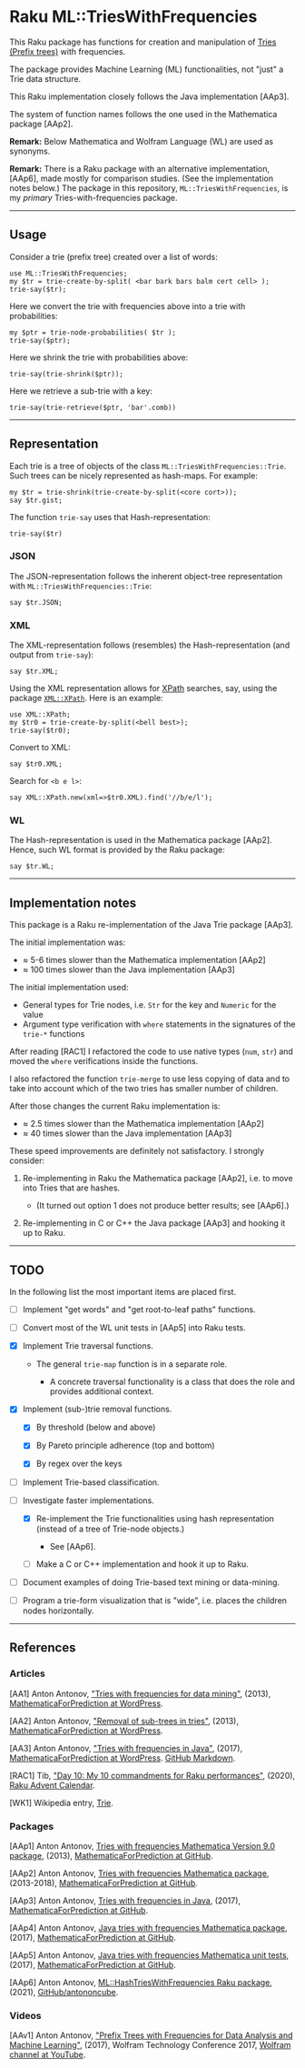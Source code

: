 # Raku ML::TriesWithFrequencies


This Raku package has functions for creation and manipulation of 
[Tries (Prefix trees)](https://en.wikipedia.org/wiki/Trie) 
with frequencies.

The package provides Machine Learning (ML) functionalities, 
not "just" a Trie data structure.

This Raku implementation closely follows the Java implementation [AAp3].

The system of function names follows the one used in the Mathematica package [AAp2].

**Remark:** Below Mathematica and Wolfram Language (WL) are used as synonyms.

**Remark:** There is a Raku package with an alternative implementation, [AAp6], 
made mostly for comparison studies. (See the implementation notes below.) 
The package in this repository, `ML::TriesWithFrequencies`, is my *primary* 
Tries-with-frequencies package.

------

## Usage 

Consider a trie (prefix tree) created over a list of words:

```perl6
use ML::TriesWithFrequencies;
my $tr = trie-create-by-split( <bar bark bars balm cert cell> );
trie-say($tr);
```

Here we convert the trie with frequencies above into a trie with probabilities:

```perl6
my $ptr = trie-node-probabilities( $tr );
trie-say($ptr);
```

Here we shrink the trie with probabilities above:

```perl6
trie-say(trie-shrink($ptr));
```

Here we retrieve a sub-trie with a key:

```perl6
trie-say(trie-retrieve($ptr, 'bar'.comb))
```

------

## Representation

Each trie is a tree of objects of the class `ML::TriesWithFrequencies::Trie`.
Such trees can be nicely represented as hash-maps. For example:

```perl6
my $tr = trie-shrink(trie-create-by-split(<core cort>));
say $tr.gist;
```

The function `trie-say` uses that Hash-representation:

```perl6
trie-say($tr)
```

### JSON

The JSON-representation follows the inherent object-tree
representation with `ML::TriesWithFrequencies::Trie`:

```perl6
say $tr.JSON;
```

### XML

The XML-representation follows (resembles) the Hash-representation 
(and output from `trie-say`):

```perl6
say $tr.XML;
```

Using the XML representation allows for 
[XPath](https://www.w3schools.com/xml/xml_xpath.asp)
searches, say, using the package 
[`XML::XPath`](https://github.com/ufobat/p6-XML-XPath).
Here is an example:

```perl6
use XML::XPath;
my $tr0 = trie-create-by-split(<bell best>);
trie-say($tr0);
```
Convert to XML:

```perl6
say $tr0.XML;
```

Search for `<b e l>`:

```perl6
say XML::XPath.new(xml=>$tr0.XML).find('//b/e/l');
```

### WL

The Hash-representation is used in the Mathematica package [AAp2].
Hence, such WL format is provided by the Raku package:

```perl6
say $tr.WL;
```

------

## Implementation notes

This package is a Raku re-implementation of the Java Trie package [AAp3].

The initial implementation was:
- ≈ 5-6 times slower than the Mathematica implementation [AAp2]
- ≈ 100 times slower than the Java implementation [AAp3]

The initial implementation used:
- General types for Trie nodes, i.e. `Str` for the key and `Numeric` for the value
- Argument type verification with `where` statements in the signatures of the `trie-*` functions

After reading [RAC1] I refactored the code to use native types (`num`, `str`)
and moved the `where` verifications inside the functions. 

I also refactored the function `trie-merge` to use less copying of data and
to take into account which of the two tries has smaller number of children.

After those changes the current Raku implementation is:
- ≈ 2.5 times slower than the Mathematica implementation [AAp2]
- ≈ 40 times slower than the Java implementation [AAp3]

These speed improvements are definitely not satisfactory. I strongly consider:

1. Re-implementing in Raku the Mathematica  package [AAp2], i.e. to move into Tries that are hashes.

   - (It turned out option 1 does not produce better results; see [AAp6].)
  
2. Re-implementing in C or C++ the Java package [AAp3] and hooking it up to Raku.


------

## TODO

In the following list the most important items are placed first.

- [ ] Implement "get words" and "get root-to-leaf paths" functions.

- [ ] Convert most of the WL unit tests in [AAp5] into Raku tests.

- [X] Implement Trie traversal functions.

     - The general `trie-map` function is in a separate role.
        
         - A concrete traversal functionality is a class that does the role 
           and provides additional context.
       
- [X] Implement (sub-)trie removal functions.

     - [X] By threshold (below and above)
    
     - [X] By Pareto principle adherence (top and bottom)
    
     - [X] By regex over the keys

- [ ] Implement Trie-based classification.

- [ ] Investigate faster implementations.
 
  - [X] Re-implement the Trie functionalities using hash representation (instead of a tree of Trie-node objects.)
    
     - See [AAp6].
  
  - [ ] Make a C or C++ implementation and hook it up to Raku.  
    
- [ ] Document examples of doing Trie-based text mining or data-mining.

- [ ] Program a trie-form visualization that is "wide", i.e. places the children nodes horizontally.

------

## References

### Articles

[AA1] Anton Antonov,
["Tries with frequencies for data mining"](https://mathematicaforprediction.wordpress.com/2013/12/06/tries-with-frequencies-for-data-mining/),
(2013),
[MathematicaForPrediction at WordPress](https://mathematicaforprediction.wordpress.com).

[AA2] Anton Antonov,
["Removal of sub-trees in tries"](https://mathematicaforprediction.wordpress.com/2014/10/12/removal-of-sub-trees-in-tries/),
(2013),
[MathematicaForPrediction at WordPress](https://mathematicaforprediction.wordpress.com).

[AA3] Anton Antonov,
["Tries with frequencies in Java"](https://mathematicaforprediction.wordpress.com/2017/01/31/tries-with-frequencies-in-java/),
(2017),
[MathematicaForPrediction at WordPress](https://mathematicaforprediction.wordpress.com).
[GitHub Markdown](https://github.com/antononcube/MathematicaForPrediction).

[RAC1] Tib,
["Day 10: My 10 commandments for Raku performances"](https://raku-advent.blog/2020/12/10/day-10-my-10-commandments-for-raku-performances/),
(2020),
[Raku Advent Calendar](https://raku-advent.blog).

[WK1] Wikipedia entry, [Trie](https://en.wikipedia.org/wiki/Trie).

### Packages

[AAp1] Anton Antonov, 
[Tries with frequencies Mathematica Version 9.0 package](https://github.com/antononcube/MathematicaForPrediction/blob/master/TriesWithFrequenciesV9.m),
(2013), 
[MathematicaForPrediction at GitHub](https://github.com/antononcube/MathematicaForPrediction).

[AAp2] Anton Antonov,
[Tries with frequencies Mathematica package](https://github.com/antononcube/MathematicaForPrediction/blob/master/TriesWithFrequencies.m),
(2013-2018),
[MathematicaForPrediction at GitHub](https://github.com/antononcube/MathematicaForPrediction).

[AAp3] Anton Antonov, 
[Tries with frequencies in Java](https://github.com/antononcube/MathematicaForPrediction/tree/master/Java/TriesWithFrequencies), 
(2017),
[MathematicaForPrediction at GitHub](https://github.com/antononcube/MathematicaForPrediction).

[AAp4] Anton Antonov, 
[Java tries with frequencies Mathematica package](https://github.com/antononcube/MathematicaForPrediction/blob/master/JavaTriesWithFrequencies.m), 
(2017),
[MathematicaForPrediction at GitHub](https://github.com/antononcube/MathematicaForPrediction).

[AAp5] Anton Antonov, 
[Java tries with frequencies Mathematica unit tests](https://github.com/antononcube/MathematicaForPrediction/blob/master/UnitTests/JavaTriesWithFrequencies-Unit-Tests.wlt), 
(2017), 
[MathematicaForPrediction at GitHub](https://github.com/antononcube/MathematicaForPrediction).

[AAp6] Anton Antonov,
[ML::HashTriesWithFrequencies Raku package](https://github.com/antononcube/Raku-ML-HashTriesWithFrequencies),
(2021),
[GitHub/antononcube](https://github.com/antononcube).


### Videos

[AAv1] Anton Antonov,
["Prefix Trees with Frequencies for Data Analysis and Machine Learning"](https://www.youtube.com/watch?v=MdVp7t8xQbQ),
(2017),
Wolfram Technology Conference 2017,
[Wolfram channel at YouTube](https://www.youtube.com/channel/UCJekgf6k62CQHdENWf2NgAQ).
